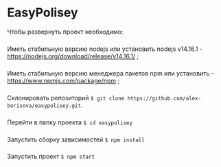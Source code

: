 # EasyPolisey
Чтобы развернуть проект необходимо:
###
Иметь стабильную версию nodejs или установить nodejs v14.16.1 - https://nodejs.org/download/release/v14.16.1/ ;
###
Иметь стабильную версию менеджера пакетов npm или установить - https://www.npmjs.com/package/npm ;
###
Склонировать репозиторий ```$ git clone https://github.com/alex-borisova/easypolisey.git```.
###
Перейти в папку проекта ```$ cd easypolisey```
###
Запустить сборку зависимостей ```$ npm install```
###
Запустить проект ```$ npm start```